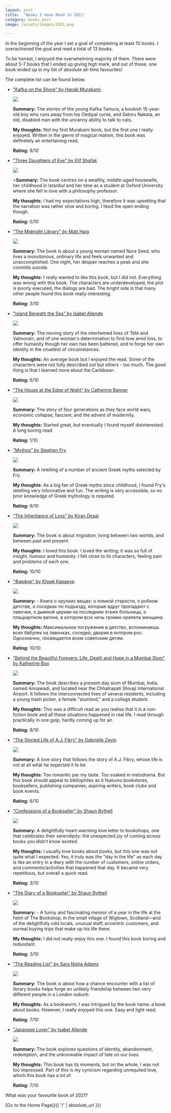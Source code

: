```yaml
---
layout: post
title:  "Books I Have Read In 2021"
category: books_post
image: /assets/images/2021.png

---
```


In the beginning of the year I set a goal of completing at least 10 books. I overachieved the goal and read a total of 13 books. 

To be honest, I enjoyed the overwhelming majority of them. There were about 5-7 books that I ended up giving high mark, and out of those, one book ended up in my list of absolute all-time favourites! 

The complete list can be found below.

<ul>
  <li> <p><a href="https://www.goodreads.com/book/show/4929.Kafka_on_the_Shore" title="hp">"Kafka on the Shore" by Haruki Murakami</a></p> 
  <p><img src="https://i.gr-assets.com/images/S/compressed.photo.goodreads.com/books/1429638085l/4929.jpg"/></p>   
  <p><strong>Summary:</strong> The stories of the young Kafka Tamura, a bookish 15-year-old boy who runs away from his Oedipal curse, and Satoru Nakata, an old, disabled man with the uncanny ability to talk to cats.</p>
  <p><strong>My thoughts:</strong> Not my first Murakami book, but the first one I really enjoyed. Written in the genre of magical realism, this book was definetely an entertaining read.</p> 
  <p><strong>Rating:</strong> 8/10</p>
  </li>
</ul>

<ul>
  <li><p><a href="https://www.goodreads.com/book/show/36429751-three-daughters-of-eve?ac=1&from_search=true&qid=LT0YVubdZF&rank=1" title="hp">"Three Daughters of Eve" by Elif Shafak</a></p> 
<p><img src="https://i.gr-assets.com/images/S/compressed.photo.goodreads.com/books/1508262311l/36429751._SY475_.jpg"/></p> 
  <p><<strong>Summary:</strong> The book centres on a wealthy, middle-aged housewife, her childhood in Istanbul and her time as a student at Oxford University where she fell in love with a philosophy professor.</p>
  <p><strong>My thoughts:</strong> I had my expectations high, therefore it was upsetting that the narration was rather slow and boring. I liked the open ending though.</p> 
  <p><strong>Rating:</strong> 5/10</p>
  </li>
</ul>

<ul>
  <li><p><a href="https://www.goodreads.com/book/show/52578297-the-midnight-library?ac=1&from_search=true&qid=Eewjb8aGzu&rank=1" title="hp">"The Midnight Library" by Matt Haig</a></p> 
  <p><img src="https://i.gr-assets.com/images/S/compressed.photo.goodreads.com/books/1602190253l/52578297.jpg"/></p> 
  <p><strong>Summary:</strong>  The book is about a young woman named Nora Seed, who lives a monotonous, ordinary life and feels unwanted and unaccomplished. One night, her despair reaches a peak and she commits suicide.</p>
  <p><strong>My thoughts:</strong> I really wanted to like this book, but I did not. Everything was wrong with this book. The characters are underdeveloped, the plot is poorly executed, the dialogs are bad. The bright side is that many other people found this book really interesting.</p> 
  <p><strong>Rating:</strong> 3/10</p>
  </li>
</ul>

<ul>
  <li><p><a href="https://www.goodreads.com/book/show/7005479-island-beneath-the-sea?ac=1&from_search=true&qid=TwKXEggvSn&rank=1" title="hp">"Island Beneath the Sea" by Isabel Allende</a></p> 
  <p><img src="https://i.gr-assets.com/images/S/compressed.photo.goodreads.com/books/1501991943l/7005479.jpg"/></p> 
  <p><strong>Summary:</strong> The moving story of the intertwined lives of Tété and Valmorain, and of one woman's determination to find love amid loss, to offer humanity though her own has been battered, and to forge her own identity in the cruellest of circumstances.</p>
  <p><strong>My thoughts:</strong> An average book but I enjoyed the read. Some of the characters were not fully described out but others - too much. The good thing is that I learned more about the Caribbean.</p> 
  <p><strong>Rating:</strong> 6/10</p>
  </li>
</ul>

<ul>
  <li><p><a href="https://www.goodreads.com/book/show/27163154-the-house-at-the-edge-of-night?ac=1&from_search=true&qid=4Mrr0k4Sr2&rank=1" title="hp">"The House at the Edge of Night" by Catherine Banner</a></p> 
  <p><img src="https://i.gr-assets.com/images/S/compressed.photo.goodreads.com/books/1449681882l/27163154.jpg"/></p> 
  <p><strong>Summary:</strong> The story of four generations as they face world wars, economic collapse, fascism, and the advent of modernity.</p>
  <p><strong>My thoughts:</strong> Started great, but eventually I found myself disinterested. A long boring read.</p> 
  <p><strong>Rating:</strong> 1/10</p>
  </li>
</ul>

<ul>
  <li><p><a href="https://www.goodreads.com/book/show/35074096-mythos?ac=1&from_search=true&qid=sdgMsynHz9&rank=1" title="hp">"Mythos" by Stephen Fry</a></p> 
  <p><img src="https://i.gr-assets.com/images/S/compressed.photo.goodreads.com/books/1502518360l/35074096._SY475_.jpg"/></p> 
  <p><strong>Summary:</strong> A retelling of a number of ancient Greek myths selected by Fry.</p>
  <p><strong>My thoughts:</strong> As a big fan of Greek myths since childhood, I found Fry's retelling very informative and fun. The writing is very accessible, so no prior knowledge of Greek mythology is required.</p> 
  <p><strong>Rating:</strong> 6/10</p>
  </li>
</ul>

<ul>
  <li><p><a href="https://www.goodreads.com/book/show/95186.The_Inheritance_of_Loss?ac=1&from_search=true&qid=AcVdFViXX8&rank=1" title="hp">"The Inheritance of Loss" by Kiran Desai</a></p> 
  <p><img src="https://i.gr-assets.com/images/S/compressed.photo.goodreads.com/books/1327909065l/95186.jpg"/></p> 
  <p><strong>Summary:</strong> The book is about migration, living between two worlds, and between past and present.</p>
  <p><strong>My thoughts:</strong> I loved this book. I loved the writing; it was so full of insight, humour and humanity. I felt close to its characters, feeling pain and problems of each one.</p> 
  <p><strong>Rating:</strong> 10/10</p>
  </li>
</ul>

<ul>
  <li><p><a href="https://www.goodreads.com/book/show/55852596?ac=1&from_search=true&qid=TjewRHppwy&rank=1" title="hp">"Фарфор" by Юрий Каракур</a></p> 
  <p><img src="https://i.gr-assets.com/images/S/compressed.photo.goodreads.com/books/1604658592l/55852596._SY475_.jpg"/></p> 
  <p><strong>Summary:</strong> - Книга о хрупких вещах: о ломкой старости, о робком детстве, о соседках по подъезду, которые вдруг пропадают с лавочки, о дымной церкви на последнем этаже больницы, о плацкартном вагоне, в котором всю ночь громко храпела женщина.</p>
  <p><strong>My thoughts:</strong> Максимальное погружение в детство, вспоминаешь всех бабулек на лавочках, соседей, дворик в котором рос. Однозначно, посвящается всем советским детям.</p> 
  <p><strong>Rating:</strong> 10/10</p>
  </li>
</ul>

<ul>
  <li><p><a href="https://www.goodreads.com/book/show/15132272-behind-the-beautiful-forevers?ac=1&from_search=true&qid=MrWrLxz2Ht&rank=1" title="hp">"Behind the Beautiful Forevers: Life, Death and Hope in a Mumbai Slum" by Katherine Boo</a></p> 
  <p><img src="https://i.gr-assets.com/images/S/compressed.photo.goodreads.com/books/1341055072l/15132272.jpg"/></p> 
  <p><strong>Summary:</strong> The book describes a present-day slum of Mumbai, India, named Annawadi, and located near the Chhatrapati Shivaji International Airport. It follows the interconnected lives of several residents, including a young trash picker, a female "slumlord," and a college student.</p>
  <p><strong>My thoughts:</strong> This was a difficult read as you realise that it is a non-fiction book and all these situations happened in real life. I read through practically in one gulp, hardly coming up for air.</p> 
  <p><strong>Rating:</strong> 9/10</p>
  </li>
</ul>

<ul>
  <li><p><a href="https://www.goodreads.com/book/show/18293427-the-storied-life-of-a-j-fikry?ac=1&from_search=true&qid=1JZ2OJlpTv&rank=1" title="hp">"The Storied Life of A.J. Fikry" by Gabrielle Zevin</a></p> 
  <p><img src="https://i.gr-assets.com/images/S/compressed.photo.goodreads.com/books/1404582137l/18293427.jpg"/></p> 
  <p><strong>Summary:</strong> A love story that follows the story of A.J. Fikry, whose life is not at all what he expected it to be.</p>
  <p><strong>My thoughts:</strong> Too romantic per my taste. Too soaked in melodrama. But this book should appeal to bibliophiles as it features bookstores, booksellers, publishing companies, aspiring writers, book clubs and book events.</p> 
  <p><strong>Rating:</strong> 6/10</p>
  </li>
</ul>

<ul>
  <li><p><a href="https://www.goodreads.com/book/show/44784526-confessions-of-a-bookseller?ac=1&from_search=true&qid=wyuJGkGocA&rank=2" title="hp">"Confessions of a Bookseller" by Shaun Bythell</a></p> 
  <p><img src="https://i.gr-assets.com/images/S/compressed.photo.goodreads.com/books/1554387299l/44784526.jpg"/></p> 
  <p><strong>Summary:</strong> A delightfully heart-warming love letter to bookshops, one that celebrates their serendipity: the unexpected joy of coming across books you didn’t know existed.</p>
  <p><strong>My thoughts:</strong> I usually love books about books, but this one was not quite what I expected. Yes, it truly was the "day in the life" as each day is like an entry in a diary with the number of customers, online orders, and comments/activities that happened that day. It became very repetitious, but overall a quick read.</p> 
  <p><strong>Rating:</strong> 3/10</p>
  </li>
</ul>

<ul>
  <li><p><a href="https://www.goodreads.com/book/show/35512560-the-diary-of-a-bookseller?ac=1&from_search=true&qid=uXCTWK53sP&rank=1" title="hp">"The Diary of a Bookseller" by Shaun Bythell</a></p> 
  <p><img src="https://i.gr-assets.com/images/S/compressed.photo.goodreads.com/books/1498386116l/35512560._SY475_.jpg"/></p> 
  <p><strong>Summary:</strong> - A funny and fascinating memoir of a year in the life at the helm of The Bookshop, in the small village of Wigtown, Scotland—and of the delightfully odd locals, unusual staff, eccentric customers, and surreal buying trips that make up his life there.</p>
  <p><strong>My thoughts:</strong> I did not really enjoy this one. I found this book boring and redundant.</p> 
  <p><strong>Rating:</strong> 3/10</p>
  </li>
</ul>

<ul>
  <li><p><a href="https://www.goodreads.com/book/show/55276648-the-reading-list?ac=1&from_search=true&qid=rKYFQ0esNd&rank=1" title="hp">"The Reading List" by Sara Nisha Adams</a></p> 
  <p><img src="https://images-na.ssl-images-amazon.com/images/I/51urAkRcUaS._SX328_BO1,204,203,200_.jpg"/></p> 
  <p><strong>Summary:</strong> The book is about how a chance encounter with a list of library books helps forge an unlikely friendship between two very different people in a London suburb.</p>
  <p><strong>My thoughts:</strong> As a bookworm, I was intrigued by the book name: a book about books. However, I really enjoyed this one. Easy and light read.</p> 
  <p><strong>Rating:</strong> 7/10</p>
  </li>
</ul>

<ul>
  <li><p><a href="https://www.goodreads.com/book/show/25152052-the-japanese-lover?ac=1&from_search=true&qid=u36fqHntDK&rank=1" title="hp">"Japanese Lover" by Isabel Allende</a></p> 
  <p><img src="https://i.gr-assets.com/images/S/compressed.photo.goodreads.com/books/1501991754l/25152052.jpg"/></p> 
  <p><strong>Summary:</strong> The book explores questions of identity, abandonment, redemption, and the unknowable impact of fate on our lives.</p>
  <p><strong>My thoughts:</strong> This book has its moments, but on the whole, I was not too impressed. Part of this is my cynicism regarding unrequited love, which this book has a lot of.</p> 
  <p><strong>Rating:</strong> 7/10</p></li>
</ul>

What was your favourite book of 2021?

[Go to the Home Page]({{ '/' | absolute_url }})

